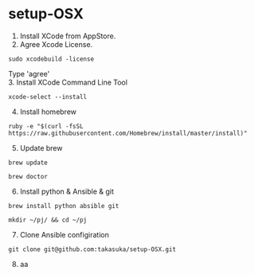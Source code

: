 # setup-OSX

1. Install XCode from AppStore.
2. Agree Xcode License.  
  ```
  sudo xcodebuild -license
  ```  
  Type 'agree'  
3. Install XCode Command Line Tool  
  ```
  xcode-select --install
  ```
4. Install homebrew  
  ```
  ruby -e "$(curl -fsSL https://raw.githubusercontent.com/Homebrew/install/master/install)"
  ```
5. Update brew  
  ```
  brew update
  ```  
  ```
  brew doctor
  ```
6. Install python & Ansible & git  
  ```
  brew install python absible git
  ```   
  ```
  mkdir ~/pj/ && cd ~/pj
  ```  
7. Clone Ansible configiration  
  ```
  git clone git@github.com:takasuka/setup-OSX.git
  ```  
8. aa
  
